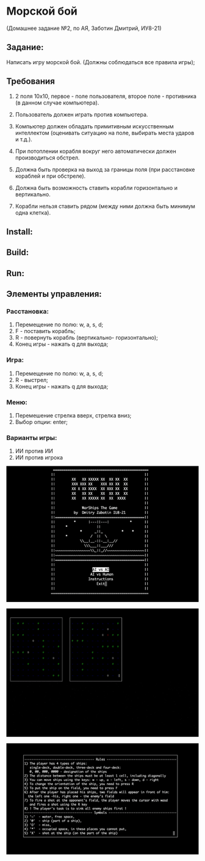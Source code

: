 # Морской бой
(Домашнее задание №2, по АЯ, Заботин Дмитрий, ИУ8-21)

## Задание:
Написать игру морской бой. (Должны соблюдаться все правила игры);

## Требования
1. 2 поля 10х10, первое - поле пользователя, второе поле - противника (в данном случае компьютера).
   
2. Пользователь должен играть против компьютера.
   
3. Компьютер должен обладать примитивным искусственным интеллектом (оценивать ситуацию на поле, выбирать места ударов и т.д.).
   
4. При потоплении корабля вокруг него автоматически должен производиться обстрел.
   
5. Должна быть проверка на выход за границы поля (при расстановке кораблей и при обстреле).
   
6. Должна быть возможность ставить корабли горизонтально и вертикально.
   
7. Корабли нельзя ставить рядом (между ними должна быть минимум одна клетка).

## Install:

## Build:

## Run:

## Элементы управления:

### Расстановка:

1. Перемещение по полю: w, a, s, d;
2. F - поставить корабль;
3. R - повернуть корабль (вертикально- горизонтально);
4. Конец игры - нажать q для выхода;

### Игра:

1. Перемещение по полю: w, a, s, d;
2. R - выстрел;
3. Конец игры - нажать q для выхода;

### Меню:

1. Перемешение стрелка вверх, стрелка вниз;
2. Выбор опции: enter;

### Варианты игры:

1. ИИ против ИИ
2. ИИ против игрока


![GIF](https://github.com/DimaZzZz101/WarShips/blob/master/img/Menu.gif)

![GIF](https://github.com/DimaZzZz101/WarShips/blob/master/img/AIvsAI-game-demo.gif)

![alt text](img/rules.png)

